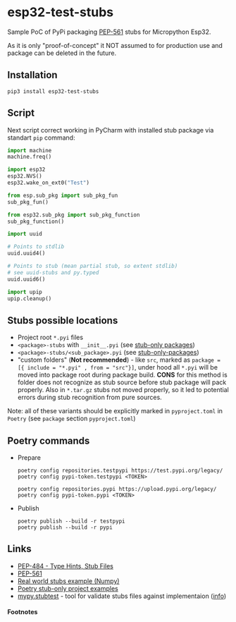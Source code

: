 esp32-test-stubs
================

Sample PoC of PyPi packaging [PEP-561][1] stubs for Micropython Esp32. 

As it is only "proof-of-concept" it NOT assumed to for production use and package can be deleted in the future. 

## Installation

```shell 
pip3 install esp32-test-stubs
```

## Script

Next script correct working in PyCharm with installed stub package via standart `pip` command:

```python
import machine
machine.freq()

import esp32
esp32.NVS()
esp32.wake_on_ext0("Test")

from esp.sub_pkg import sub_pkg_fun
sub_pkg_fun()

from esp32.sub_pkg import sub_pkg_function
sub_pkg_function()

import uuid

# Points to stdlib
uuid.uuid4()

# Points to stub (mean partial stub, so extent stdlib)
# see uuid-stubs and py.typed
uuid.uuid6()

import upip
upip.cleanup()
```

## Stubs possible locations

- Project root `*.pyi` files
- `<package>-stubs` with `__init__.pyi` (see [stub-only packages][2])
- `<package>-stubs/<sub_package>.pyi` (see [stub-only-packages][2])
- "custom folders" (**Not recommended**) - like `src`, marked as `package = [{ include = "*.pyi" , from = "src"}]`, under hood all `*.pyi`
  will be moved into package root during package build. **CONS** for this method is folder does not recognize as stub source before stub package  will pack properly.  Also in `*.tar.gz` stubs not moved properly, so it led to potential errors during stub recognition from pure sources.

Note: all of these variants should be explicitly marked in `pyproject.toml` in `Poetry` (see `package` section `pyproject.toml`)

## Poetry commands

- Prepare
  ```shell 
  poetry config repositories.testpypi https://test.pypi.org/legacy/
  poetry config pypi-token.testpypi <TOKEN>

  poetry config repositories.pypi https://upload.pypi.org/legacy/
  poetry config pypi-token.pypi <TOKEN>
  ```

- Publish
  ```shell 
  poetry publish --build -r testpypi
  poetry publish --build -r pypi
  ```

## Links
- [PEP-484 - Type Hints, Stub Files ](https://peps.python.org/pep-0484/#stub-files)
- [PEP-561](https://www.python.org/dev/peps/pep-0561)
- [Real world stubs example (Numpy)](https://github.com/numpy/numpy-stubs)
- [Poetry stub-only project examples](https://github.com/python-poetry/poetry/tree/master/tests/masonry/builders/fixtures/pep_561_stub_only)
- [mypy.stubtest](https://mypy.readthedocs.io/en/latest/stubtest.html) - tool for validate stubs files against implementaion ([info](https://stackoverflow.com/questions/51716200/how-do-you-check-if-a-typeshed-stub-pyi-file-matches-the-implementation)) 

#### Footnotes
[1]: https://www.python.org/dev/peps/pep-0561
[2]: https://peps.python.org/pep-0561/#stub-only-packages
